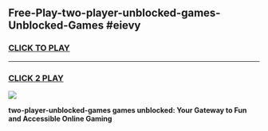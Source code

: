 
## Free-Play-two-player-unblocked-games-Unblocked-Games #eievy
<h3>
<a href="https://news.freeplayer.one?title=two-player-unblocked-games&ref=8M">CLICK TO PLAY</a></h3>
<hr>

<h3>
<a href="https://news.freeplayer.one?title=two-player-unblocked-games&ref=8M">CLICK 2 PLAY</a>
  
</h3>

<a href="https://news.freeplayer.one?title=two-player-unblocked-games&ref=8M"><img src="https://clearcache.store/games.png"></a>


**two-player-unblocked-games games unblocked: Your Gateway to Fun and Accessible Online Gaming**
